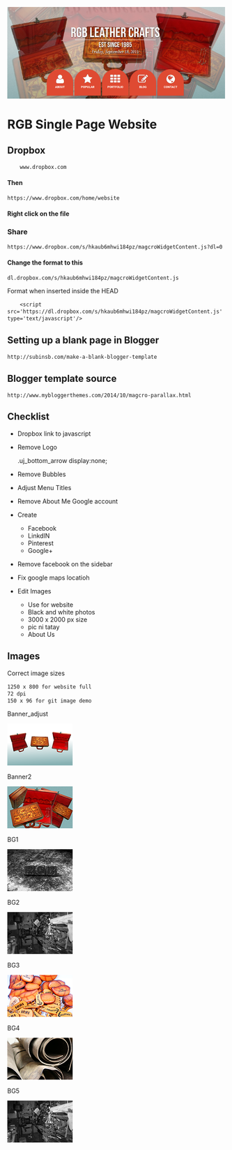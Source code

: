 ![This is my site photo](site.png)

# RGB Single Page Website

## Dropbox 

        www.dropbox.com

#### Then
   
    https://www.dropbox.com/home/website

#### Right click on the file

### Share
    
    https://www.dropbox.com/s/hkaub6mhwi184pz/magcroWidgetContent.js?dl=0

#### Change the format to this

    dl.dropbox.com/s/hkaub6mhwi184pz/magcroWidgetContent.js

Format when inserted inside the HEAD

        <script src='https://dl.dropbox.com/s/hkaub6mhwi184pz/magcroWidgetContent.js' type='text/javascript'/>

## Setting up a blank page in Blogger

    http://subinsb.com/make-a-blank-blogger-template

## Blogger template source

    http://www.mybloggerthemes.com/2014/10/magcro-parallax.html

## Checklist

* Dropbox link to javascript
* Remove Logo

    .uj_bottom_arrow display:none;

* Remove Bubbles
* Adjust Menu Titles
* Remove About Me Google account
* Create
    + Facebook
    + LinkdIN
    + Pinterest
    + Google+
* Remove facebook on the sidebar
* Fix google maps locatioh
* Edit Images
    - Use for website
    - Black and white photos
    - 3000 x 2000 px size
    - pic ni tatay
    - About Us

## Images

Correct image sizes

    1250 x 800 for website full
    72 dpi
    150 x 96 for git image demo

Banner_adjust

![This is my site photo](Banner_adjust.png)

Banner2

![This is my site photo](banner2.png)

BG1

![This is my site photo](BG1.png)

BG2

![This is my site photo](BG2.png)

BG3

![This is my site photo](BG3.png)

BG4

![This is my site photo](BG4.png)

BG5

![This is my site photo](BG5.png)